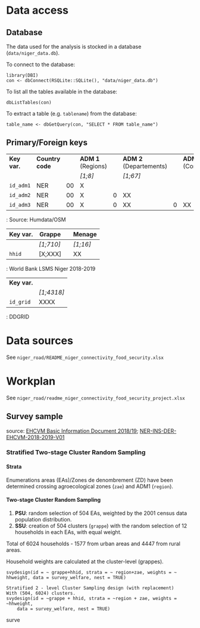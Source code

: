 # Data access

## Database

The data used for the analysis is stocked in a database (`data/niger_data.db`).

To connect to the database:

```{r}
library(DBI)
con <- dbConnect(RSQLite::SQLite(), "data/niger_data.db")
```

To list all the tables available in the database:

```{r}
dbListTables(con)
```

To extract a table (e.g. `tablename`) from the database:

```{r}
table_name <- dbGetQuery(con, "SELECT * FROM table_name")
```

## Primary/Foreign keys

|              |                  |     |                     |     |                          |     |                      |
|--------------|------------------|-----|---------------------|-----|--------------------------|-----|----------------------|
| **Key var.** | **Country code** |     | **ADM 1** (Regions) |     | **ADM 2** (Departements) |     | **ADM 3** (Communes) |
|              |                  |     | *[1;8]*             |     | *[1;67]*                 |     |                      |
| `id_adm1`    | NER              | 00  | X                   |     |                          |     |                      |
| `id_adm2`    | NER              | 00  | X                   | 0   | XX                       |     |                      |
| `id_adm3`    | NER              | 00  | X                   | 0   | XX                       | 0   | XX                   |

: Source: Humdata/OSM

| Key var. | Grappe    |     | Menage   |
|----------|-----------|-----|----------|
|          | *[1;710]* |     | *[1;16]* |
| `hhid`   | [X;XXX]   |     | XX       |

: World Bank LSMS Niger 2018-2019

|              |            |
|--------------|------------|
| **Key var.** |            |
|              | *[1;4318]* |
| `id_grid`    | XXXX       |

: DDGRID

# Data sources

See `niger_road/README_niger_connectivity_food_security.xlsx`

# Workplan

See `niger_road/readme_niger_connectivity_food_security_project.xlsx`

## Survey sample

source: [EHCVM Basic Information Document 2018/19](https://microdata.worldbank.org/index.php/catalog/4296/download/52570); [NER-INS-DER-EHCVM-2018-2019-V01](https://www.stat-niger.org/anado/index.php/catalog/162/study-description#metadata-sampling)

### **Stratified Two-stage Cluster Random Sampling**

#### **Strata**

Enumerations areas (EAs)/Zones de denombrement (ZD) have been determined crossing agroecological zones (`zae`) and ADM1 (`region`).

#### **Two-stage Cluster Random Sampling**

1.  **PSU**: random selection of 504 EAs, weighted by the 2001 census data population distribution.
2.  **SSU**: creation of 504 clusters (`grappe`) with the random selection of 12 households in each EAs, with equal weight.

Total of 6024 households - 1577 from urban areas and 4447 from rural areas.

Household weights are calculated at the cluster-level (grappes).

    svydesign(id = ~ grappe+hhid, strata = ~ region+zae, weights = ~ hhweight, data = survey_welfare, nest = TRUE)

    Stratified 2 - level Cluster Sampling design (with replacement)
    With (504, 6024) clusters.
    svydesign(id = ~grappe + hhid, strata = ~region + zae, weights = ~hhweight, 
        data = survey_welfare, nest = TRUE)

surve
